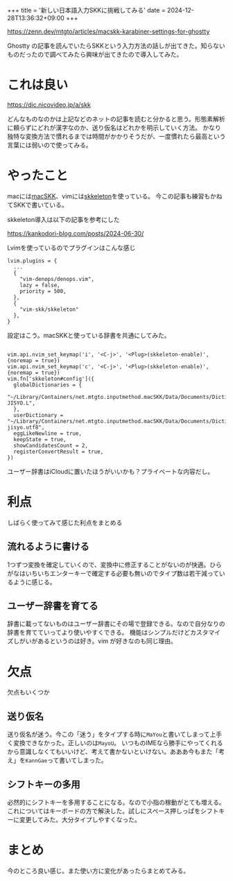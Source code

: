 +++
title = '新しい日本語入力SKKに挑戦してみる'
date = 2024-12-28T13:36:32+09:00
+++

https://zenn.dev/mtgto/articles/macskk-karabiner-settings-for-ghostty

Ghostty の記事を読んでいたらSKKという入力方法の話しが出てきた。知らないものだったので調べてみたら興味が出てきたので導入してみた。

# これは良い
https://dic.nicovideo.jp/a/skk

どんなものなのかは上記などのネットの記事を読むと分かると思う。形態素解析に頼らずにどれが漢字なのか、送り仮名はどれかを明示していく方法。
かなり独特な変換方法で慣れるまでは時間がかかりそうだが、一度慣れたら最高という言葉には弱いので使ってみる。


# やったこと
macには[macSKK](https://github.com/mtgto/macSKK)、vimには[skkeleton](https://github.com/vim-skk/skkeleton)を使っている。
今この記事も練習もかねてSKKで書いている。

skkeleton導入は以下の記事を参考にした

https://kankodori-blog.com/posts/2024-06-30/

Lvimを使っているのでプラグインはこんな感じ

```
lvim.plugins = {
  ...
  {
    "vim-denops/denops.vim",
    lazy = false,
    priority = 500,
  },
  {
    "vim-skk/skkeleton"
  },
}
```
設定はこう。macSKKと使っている辞書を共通にしてみた。

```

vim.api.nvim_set_keymap('i', '<C-j>', '<Plug>(skkeleton-enable)', {noremap = true})
vim.api.nvim_set_keymap('c', '<C-j>', '<Plug>(skkeleton-enable)', {noremap = true})
vim.fn['skkeleton#config']({
  globalDictionaries = {
    "~/Library/Containers/net.mtgto.inputmethod.macSKK/Data/Documents/Dictionaries/SKK-JISYO.L",
  },
  userDictionary = "~/Library/Containers/net.mtgto.inputmethod.macSKK/Data/Documents/Dictionaries/skk-jisyo.utf8",
  eggLikeNewline = true,
  keepState = true,
  showCandidatesCount = 2,
  registerConvertResult = true,
})
```

ユーザー辞書はiCloudに置いたほうがいいかも？プライベートな内容だし。

# 利点
しばらく使ってみて感じた利点をまとめる

## 流れるように書ける
1つずつ変換を確定していくので、変換中に修正することがないのが快適。ひらがなはいちいちエンターキーで確定する必要も無いのでタイプ数は若干減っているように感じる。

## ユーザー辞書を育てる
辞書に載ってないものはユーザー辞書にその場で登録できる。なので自分なりの辞書を育てていってより使いやすくできる。
機能はシンプルだけどカスタマイズしがいがあるというのは好き。vim が好きなのも同じ理由。

# 欠点
欠点もいくつか

## 送り仮名
送り仮名が迷う。今この「迷う」をタイプする時に`MaYou`と書いてしまって上手く変換できなかった。正しいのは`MayoU`。
いつものIMEなら勝手にやってくれるから意識しなくてもいいけど、考えて書かないといけない。あああ今もまた「考え」を`KannGae`って書いてしまった。

## シフトキーの多用
必然的にシフトキーを多用することになる。なので小指の稼動がとても増える。
これについてはキーボードの方で解決した。試しにスペース押しっぱをシフトキーに変更してみた。大分タイプしやすくなった。

# まとめ
今のところ良い感じ。また使い方に変化があったらまとめてみる。

